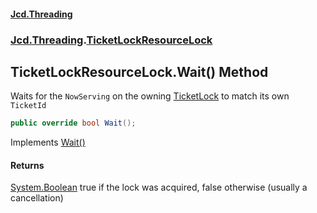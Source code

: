 #### [Jcd.Threading](index.md 'index')
### [Jcd.Threading](Jcd.Threading.md 'Jcd.Threading').[TicketLockResourceLock](TicketLockResourceLock.md 'Jcd.Threading.TicketLockResourceLock')

## TicketLockResourceLock.Wait() Method

Waits for the `NowServing` on the owning [TicketLock](TicketLock.md 'Jcd.Threading.TicketLock')
to match its own `TicketId`

```csharp
public override bool Wait();
```

Implements [Wait()](IResourceLock.Wait().md 'Jcd.Threading.IResourceLock.Wait()')

#### Returns
[System.Boolean](https://docs.microsoft.com/en-us/dotnet/api/System.Boolean 'System.Boolean')
true if the lock was acquired, false otherwise (usually a cancellation)